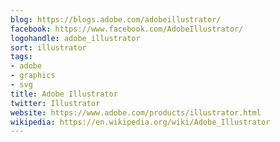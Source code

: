 ```yaml
---
blog: https://blogs.adobe.com/adobeillustrator/
facebook: https://www.facebook.com/AdobeIllustrator/
logohandle: adobe_illustrator
sort: illustrator
tags:
- adobe
- graphics
- svg
title: Adobe Illustrator
twitter: Illustrator
website: https://www.adobe.com/products/illustrator.html
wikipedia: https://en.wikipedia.org/wiki/Adobe_Illustrator
---
```

